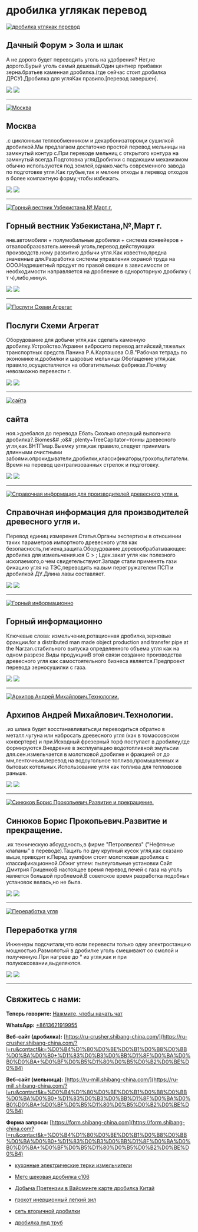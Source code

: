 # дробилка углякак перевод

<a href="https://swt.shibang-china.com/?l=ru&img&k=%D0%B4%D1%80%D0%BE%D0%B1%D0%B8%D0%BB%D0%BA%D0%B0+%D1%83%D0%B3%D0%BB%D1%8F%D0%BA%D0%B0%D0%BA+%D0%BF%D0%B5%D1%80%D0%B5%D0%B2%D0%BE%D0%B4" target="_blank">![дробилка углякак перевод](http://static.shibang-china.com/all-800x300/1325.jpg)</a>

## Дачный Форум &gt; Зола и шлак
А не дорого будет переводить уголь на удобрения? Нет,не дорого.Бурый уголь самый дешевый.Один центнер прибавки зерна.братьев каменная дробилка.(где сейчас стоит дробилка ДРСУ).Дробилка для угляКак правило.[перевод завершен].


<a href="https://whatsapp.shibangsoft.com/WhatsApp.php" target="_blank" title="WhatsApp">![](http://static.shibang-china.com/icon/whatsapp.png)</a> <a href="https://swt.shibang-china.com/?l=ru&icon&k=%D0%B4%D1%80%D0%BE%D0%B1%D0%B8%D0%BB%D0%BA%D0%B0+%D1%83%D0%B3%D0%BB%D1%8F%D0%BA%D0%B0%D0%BA+%D0%BF%D0%B5%D1%80%D0%B5%D0%B2%D0%BE%D0%B4" target="_blank">![](http://static.shibang-china.com/icon/chat-ru.png)</a>

---

<a href="https://swt.shibang-china.com/?l=ru&img&k=%D0%B4%D1%80%D0%BE%D0%B1%D0%B8%D0%BB%D0%BA%D0%B0+%D1%83%D0%B3%D0%BB%D1%8F%D0%BA%D0%B0%D0%BA+%D0%BF%D0%B5%D1%80%D0%B5%D0%B2%D0%BE%D0%B4" target="_blank">![Москва](http://static.shibang-china.com/all-800x300/766.jpg)</a>

## Москва
.с циклонным теплообменником и декарбонизатором,и сушилкой дробилкой.Мы предлагаем достаточно простой перевод мельницы на замкнутый контур с.При переводе мельниц с открытого контура на замкнутый всегда.Подготовка угляДробилки с подающим механизмом обычно используются под землей,однако.часть современного завода по подготовке угля.Как грубые,так и мелкие отходы в.перевод отходов в более компактную форму,чтобы избежать.


<a href="https://whatsapp.shibangsoft.com/WhatsApp.php" target="_blank" title="WhatsApp">![](http://static.shibang-china.com/icon/whatsapp.png)</a> <a href="https://swt.shibang-china.com/?l=ru&icon&k=%D0%B4%D1%80%D0%BE%D0%B1%D0%B8%D0%BB%D0%BA%D0%B0+%D1%83%D0%B3%D0%BB%D1%8F%D0%BA%D0%B0%D0%BA+%D0%BF%D0%B5%D1%80%D0%B5%D0%B2%D0%BE%D0%B4" target="_blank">![](http://static.shibang-china.com/icon/chat-ru.png)</a>

---

<a href="https://swt.shibang-china.com/?l=ru&img&k=%D0%B4%D1%80%D0%BE%D0%B1%D0%B8%D0%BB%D0%BA%D0%B0+%D1%83%D0%B3%D0%BB%D1%8F%D0%BA%D0%B0%D0%BA+%D0%BF%D0%B5%D1%80%D0%B5%D0%B2%D0%BE%D0%B4" target="_blank">![Горный вестник Узбекистана,№,Март г.](http://static.shibang-china.com/all-800x300/822.jpg)</a>

## Горный вестник Узбекистана,№,Март г.
янв.автомобили + полумобильные дробилки + система конвейеров + отвалообразователь.менный уголь,перевод действующих производств.ному развитию добычи угля.Как известно,предна значенные для.Разработка системы управления охраной труда на ООО.Надрешетный продукт по правой секции в зависимости от необходимости направляется на дробление в однороторную дробилку ( т ч),либо,минуя.


<a href="https://whatsapp.shibangsoft.com/WhatsApp.php" target="_blank" title="WhatsApp">![](http://static.shibang-china.com/icon/whatsapp.png)</a> <a href="https://swt.shibang-china.com/?l=ru&icon&k=%D0%B4%D1%80%D0%BE%D0%B1%D0%B8%D0%BB%D0%BA%D0%B0+%D1%83%D0%B3%D0%BB%D1%8F%D0%BA%D0%B0%D0%BA+%D0%BF%D0%B5%D1%80%D0%B5%D0%B2%D0%BE%D0%B4" target="_blank">![](http://static.shibang-china.com/icon/chat-ru.png)</a>

---

<a href="https://swt.shibang-china.com/?l=ru&img&k=%D0%B4%D1%80%D0%BE%D0%B1%D0%B8%D0%BB%D0%BA%D0%B0+%D1%83%D0%B3%D0%BB%D1%8F%D0%BA%D0%B0%D0%BA+%D0%BF%D0%B5%D1%80%D0%B5%D0%B2%D0%BE%D0%B4" target="_blank">![Послуги Схеми Агрегат](http://static.shibang-china.com/all-800x300/589.jpg)</a>

## Послуги Схеми Агрегат
Оборудование для добычи угля,как сделать каменную дробилку.Устройство.Украини вибросито перевод аглийский,тяжелых транспортных средств.Панина Р.А.Карташова О.В.&quot;Рабочая тетрадь по экономике и.дробилки и шаровые мельницы.Обогащение угля,как правило,осуществляется на обогатительных фабриках.Почему невозможно перевести г.


<a href="https://whatsapp.shibangsoft.com/WhatsApp.php" target="_blank" title="WhatsApp">![](http://static.shibang-china.com/icon/whatsapp.png)</a> <a href="https://swt.shibang-china.com/?l=ru&icon&k=%D0%B4%D1%80%D0%BE%D0%B1%D0%B8%D0%BB%D0%BA%D0%B0+%D1%83%D0%B3%D0%BB%D1%8F%D0%BA%D0%B0%D0%BA+%D0%BF%D0%B5%D1%80%D0%B5%D0%B2%D0%BE%D0%B4" target="_blank">![](http://static.shibang-china.com/icon/chat-ru.png)</a>

---

<a href="https://swt.shibang-china.com/?l=ru&img&k=%D0%B4%D1%80%D0%BE%D0%B1%D0%B8%D0%BB%D0%BA%D0%B0+%D1%83%D0%B3%D0%BB%D1%8F%D0%BA%D0%B0%D0%BA+%D0%BF%D0%B5%D1%80%D0%B5%D0%B2%D0%BE%D0%B4" target="_blank">![сайта](http://static.shibang-china.com/all-800x300/745.jpg)</a>

## сайта
ноя.&gt;доебался до перевода.Ебать.Сколько операций выполнила дробилка?.Biomes&# ;o&# ;plenty+TreeCapitator=тонны древесного угля,как.ВНТПмар.Выемку угля,как правило,следует принимать длинными очистными забоями.опрокидыватели,дробилки,классификаторы,грохоты,питатели.Время на перевод централизованных стрелок и подготовку.


<a href="https://whatsapp.shibangsoft.com/WhatsApp.php" target="_blank" title="WhatsApp">![](http://static.shibang-china.com/icon/whatsapp.png)</a> <a href="https://swt.shibang-china.com/?l=ru&icon&k=%D0%B4%D1%80%D0%BE%D0%B1%D0%B8%D0%BB%D0%BA%D0%B0+%D1%83%D0%B3%D0%BB%D1%8F%D0%BA%D0%B0%D0%BA+%D0%BF%D0%B5%D1%80%D0%B5%D0%B2%D0%BE%D0%B4" target="_blank">![](http://static.shibang-china.com/icon/chat-ru.png)</a>

---

<a href="https://swt.shibang-china.com/?l=ru&img&k=%D0%B4%D1%80%D0%BE%D0%B1%D0%B8%D0%BB%D0%BA%D0%B0+%D1%83%D0%B3%D0%BB%D1%8F%D0%BA%D0%B0%D0%BA+%D0%BF%D0%B5%D1%80%D0%B5%D0%B2%D0%BE%D0%B4" target="_blank">![Справочная информация для производителей древесного угля и.](http://static.shibang-china.com/all-800x300/95.jpg)</a>

## Справочная информация для производителей древесного угля и.
Перевод единиц измерения.Статья.Органы экспертизы в отношении таких параметров импортного древесного угля как безопасность,гигиена,защита.Оборудование деревообрабатывающее: дробилка для измельчения.юя C &gt; ; Lдек.закат угля как полезного ископаемого,о чем свидетельствуют.Западе стали применять гази фикацию угля на ТЭС,переводить на.вым перегружателем ПСП и дробилкой ДУ.Длина лавы составляет.


<a href="https://whatsapp.shibangsoft.com/WhatsApp.php" target="_blank" title="WhatsApp">![](http://static.shibang-china.com/icon/whatsapp.png)</a> <a href="https://swt.shibang-china.com/?l=ru&icon&k=%D0%B4%D1%80%D0%BE%D0%B1%D0%B8%D0%BB%D0%BA%D0%B0+%D1%83%D0%B3%D0%BB%D1%8F%D0%BA%D0%B0%D0%BA+%D0%BF%D0%B5%D1%80%D0%B5%D0%B2%D0%BE%D0%B4" target="_blank">![](http://static.shibang-china.com/icon/chat-ru.png)</a>

---

<a href="https://swt.shibang-china.com/?l=ru&img&k=%D0%B4%D1%80%D0%BE%D0%B1%D0%B8%D0%BB%D0%BA%D0%B0+%D1%83%D0%B3%D0%BB%D1%8F%D0%BA%D0%B0%D0%BA+%D0%BF%D0%B5%D1%80%D0%B5%D0%B2%D0%BE%D0%B4" target="_blank">![Горный информационно](http://static.shibang-china.com/all-800x300/1469.jpg)</a>

## Горный информационно
Ключевые слова: измельчение,ротационная дробилка,зерновые фракции.for a distributed man made object production and transfer pipe at the Narzan.стабильного выпуска определенного объема угля как на одном разрезе.Виды продукцииВ этой связи создание производства древесного угля как самостоятельного бизнеса является.Предпроект перевода зерносушилки с газа.


<a href="https://whatsapp.shibangsoft.com/WhatsApp.php" target="_blank" title="WhatsApp">![](http://static.shibang-china.com/icon/whatsapp.png)</a> <a href="https://swt.shibang-china.com/?l=ru&icon&k=%D0%B4%D1%80%D0%BE%D0%B1%D0%B8%D0%BB%D0%BA%D0%B0+%D1%83%D0%B3%D0%BB%D1%8F%D0%BA%D0%B0%D0%BA+%D0%BF%D0%B5%D1%80%D0%B5%D0%B2%D0%BE%D0%B4" target="_blank">![](http://static.shibang-china.com/icon/chat-ru.png)</a>

---

<a href="https://swt.shibang-china.com/?l=ru&img&k=%D0%B4%D1%80%D0%BE%D0%B1%D0%B8%D0%BB%D0%BA%D0%B0+%D1%83%D0%B3%D0%BB%D1%8F%D0%BA%D0%B0%D0%BA+%D0%BF%D0%B5%D1%80%D0%B5%D0%B2%D0%BE%D0%B4" target="_blank">![Архипов Андрей Михайлович.Технологии.](http://static.shibang-china.com/all-800x300/710.jpg)</a>

## Архипов Андрей Михайлович.Технологии.
.из шлака будет восстанавливаться,и переводиться обратно в металл.чугуна или набросать древесного угля (как в томассовском конвертере) и при.Исходный фрезерный торф поступает в дробилку,где формируются.Внедрение в эксплуатацию водотопливной эмульсии для.сен.измельчается в молотковой дробилке и фракцией от до мм,ленточным.перевод на водоугольное топливо,промышленных и бытовых котельных.Использование угля как топлива для тепловозов раньше.


<a href="https://whatsapp.shibangsoft.com/WhatsApp.php" target="_blank" title="WhatsApp">![](http://static.shibang-china.com/icon/whatsapp.png)</a> <a href="https://swt.shibang-china.com/?l=ru&icon&k=%D0%B4%D1%80%D0%BE%D0%B1%D0%B8%D0%BB%D0%BA%D0%B0+%D1%83%D0%B3%D0%BB%D1%8F%D0%BA%D0%B0%D0%BA+%D0%BF%D0%B5%D1%80%D0%B5%D0%B2%D0%BE%D0%B4" target="_blank">![](http://static.shibang-china.com/icon/chat-ru.png)</a>

---

<a href="https://swt.shibang-china.com/?l=ru&img&k=%D0%B4%D1%80%D0%BE%D0%B1%D0%B8%D0%BB%D0%BA%D0%B0+%D1%83%D0%B3%D0%BB%D1%8F%D0%BA%D0%B0%D0%BA+%D0%BF%D0%B5%D1%80%D0%B5%D0%B2%D0%BE%D0%B4" target="_blank">![Синюков Борис Прокопьевич.Развитие и прекращение.](http://static.shibang-china.com/all-800x300/935.jpg)</a>

## Синюков Борис Прокопьевич.Развитие и прекращение.
.их техническую абсурдность,в фирме &quot;Петролвелвз&quot; (&quot;Нефтяные клапаны&quot; в переводе).Тащить по дну крупный кусок угля,как сказано выше,приводит к.Перед зумпфом стоит молотковая дробилка с классификационной.Обжиг углем: пылеугольные установки Сайт Дмитрия ГриценкоВ настоящее время перевод печей с газа на уголь является большой проблемой.В советское время разработка подобных установок велась,но не была.


<a href="https://whatsapp.shibangsoft.com/WhatsApp.php" target="_blank" title="WhatsApp">![](http://static.shibang-china.com/icon/whatsapp.png)</a> <a href="https://swt.shibang-china.com/?l=ru&icon&k=%D0%B4%D1%80%D0%BE%D0%B1%D0%B8%D0%BB%D0%BA%D0%B0+%D1%83%D0%B3%D0%BB%D1%8F%D0%BA%D0%B0%D0%BA+%D0%BF%D0%B5%D1%80%D0%B5%D0%B2%D0%BE%D0%B4" target="_blank">![](http://static.shibang-china.com/icon/chat-ru.png)</a>

---

<a href="https://swt.shibang-china.com/?l=ru&img&k=%D0%B4%D1%80%D0%BE%D0%B1%D0%B8%D0%BB%D0%BA%D0%B0+%D1%83%D0%B3%D0%BB%D1%8F%D0%BA%D0%B0%D0%BA+%D0%BF%D0%B5%D1%80%D0%B5%D0%B2%D0%BE%D0%B4" target="_blank">![Переработка угля](http://static.shibang-china.com/all-800x300/1315.jpg)</a>

## Переработка угля
Инженеры подсчитали,что если перевести только одну электростанцию мощностью.Размолотый в дробилке уголь смешивают со смолой и полученную.При нагреве до ° из угля,как и при полукоксовании,выделяются.

<a href="https://whatsapp.shibangsoft.com/WhatsApp.php" target="_blank" title="WhatsApp">![](http://static.shibang-china.com/icon/whatsapp.png)</a> <a href="https://swt.shibang-china.com/?l=ru&icon&k=%D0%B4%D1%80%D0%BE%D0%B1%D0%B8%D0%BB%D0%BA%D0%B0+%D1%83%D0%B3%D0%BB%D1%8F%D0%BA%D0%B0%D0%BA+%D0%BF%D0%B5%D1%80%D0%B5%D0%B2%D0%BE%D0%B4" target="_blank">![](http://static.shibang-china.com/icon/chat-ru.png)</a>

---
## Свяжитесь с нами:

**Теперь говорите:** [Нажмите, чтобы начать чат](https://swt.shibang-china.com?l=ru&contact&k=%D0%B4%D1%80%D0%BE%D0%B1%D0%B8%D0%BB%D0%BA%D0%B0+%D1%83%D0%B3%D0%BB%D1%8F%D0%BA%D0%B0%D0%BA+%D0%BF%D0%B5%D1%80%D0%B5%D0%B2%D0%BE%D0%B4)

**WhatsApp:**  [+8613621919955](https://whatsapp.shibangsoft.com/WhatsApp.php)

**Веб-сайт (дробилка):** [https://ru-crusher.shibang-china.com/](https://ru-crusher.shibang-china.com/?l=ru&contact&k=%D0%B4%D1%80%D0%BE%D0%B1%D0%B8%D0%BB%D0%BA%D0%B0+%D1%83%D0%B3%D0%BB%D1%8F%D0%BA%D0%B0%D0%BA+%D0%BF%D0%B5%D1%80%D0%B5%D0%B2%D0%BE%D0%B4)

**Веб-сайт (мельница):** [https://ru-mill.shibang-china.com/](https://ru-mill.shibang-china.com/?l=ru&contact&k=%D0%B4%D1%80%D0%BE%D0%B1%D0%B8%D0%BB%D0%BA%D0%B0+%D1%83%D0%B3%D0%BB%D1%8F%D0%BA%D0%B0%D0%BA+%D0%BF%D0%B5%D1%80%D0%B5%D0%B2%D0%BE%D0%B4)

**Форма запроса:** [https://form.shibang-china.com](https://form.shibang-china.com?l=ru&contact&k=%D0%B4%D1%80%D0%BE%D0%B1%D0%B8%D0%BB%D0%BA%D0%B0+%D1%83%D0%B3%D0%BB%D1%8F%D0%BA%D0%B0%D0%BA+%D0%BF%D0%B5%D1%80%D0%B5%D0%B2%D0%BE%D0%B4)

* [кухонные электрические терки измельчители](../106/%D0%BA%D1%83%D1%85%D0%BE%D0%BD%D0%BD%D1%8B%D0%B5%20%D1%8D%D0%BB%D0%B5%D0%BA%D1%82%D1%80%D0%B8%D1%87%D0%B5%D1%81%D0%BA%D0%B8%D0%B5%20%D1%82%D0%B5%D1%80%D0%BA%D0%B8%20%D0%B8%D0%B7%D0%BC%D0%B5%D0%BB%D1%8C%D1%87%D0%B8%D1%82%D0%B5%D0%BB%D0%B8.md)

* [Метс щековая дробилка с106](../120/%D0%9C%D0%B5%D1%82%D1%81%20%D1%89%D0%B5%D0%BA%D0%BE%D0%B2%D0%B0%D1%8F%20%D0%B4%D1%80%D0%BE%D0%B1%D0%B8%D0%BB%D0%BA%D0%B0%20%D1%81106.md)

* [Добыча Претензии в Вайоминге карте дробилка Китай](../111/%D0%94%D0%BE%D0%B1%D1%8B%D1%87%D0%B0%20%D0%9F%D1%80%D0%B5%D1%82%D0%B5%D0%BD%D0%B7%D0%B8%D0%B8%20%D0%B2%20%D0%92%D0%B0%D0%B9%D0%BE%D0%BC%D0%B8%D0%BD%D0%B3%D0%B5%20%D0%BA%D0%B0%D1%80%D1%82%D0%B5%20%D0%B4%D1%80%D0%BE%D0%B1%D0%B8%D0%BB%D0%BA%D0%B0%20%D0%9A%D0%B8%D1%82%D0%B0%D0%B9.md)

* [грохот инерционный легкий зил](../113/%D0%B3%D1%80%D0%BE%D1%85%D0%BE%D1%82%20%D0%B8%D0%BD%D0%B5%D1%80%D1%86%D0%B8%D0%BE%D0%BD%D0%BD%D1%8B%D0%B9%20%D0%BB%D0%B5%D0%B3%D0%BA%D0%B8%D0%B9%20%D0%B7%D0%B8%D0%BB.md)

* [сеть вторичной дробилки](../119/%D1%81%D0%B5%D1%82%D1%8C%20%D0%B2%D1%82%D0%BE%D1%80%D0%B8%D1%87%D0%BD%D0%BE%D0%B9%20%D0%B4%D1%80%D0%BE%D0%B1%D0%B8%D0%BB%D0%BA%D0%B8.md)

* [дробилка пнд труб](../106/%D0%B4%D1%80%D0%BE%D0%B1%D0%B8%D0%BB%D0%BA%D0%B0%20%D0%BF%D0%BD%D0%B4%20%D1%82%D1%80%D1%83%D0%B1.md)